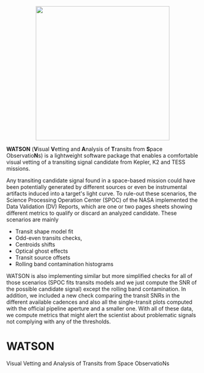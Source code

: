 <p align="center">
  <img width="350" src="https://github.com/PlanetHunters/watson/blob/main/images/watson.png?raw=true">
</p>

<b>WATSON</b> (<b>V</b>isual <b>V</b>etting and <b>A</b>nalysis of <b>T</b>ransits from <b>S</b>pace Observatio<b>N</b>s) is a lightweight software package
that enables a comfortable visual vetting of a transiting signal candidate from Kepler, K2 and TESS missions.


Any transiting candidate signal found in a space-based mission could have been potentially generated by 
different sources or even be instrumental artifacts induced into a target's light curve. 
To rule-out these scenarios, the Science Processing Operation Center (SPOC) of the NASA implemented 
the Data Validation (DV) Reports, which are one or two pages sheets showing different metrics to qualify 
or discard an analyzed candidate. These scenarios are mainly 

* Transit shape model fit
* Odd-even transits checks, 
* Centroids shifts
* Optical ghost effects
* Transit source offsets
* Rolling band contamination histograms

WATSON is also implementing similar but more simplified checks for all of those scenarios 
(SPOC fits transits models and we just compute the SNR of the possible candidate signal) except the 
rolling band contamination. In addition, we included a new check comparing the transit SNRs in the different 
available cadences and also all the single-transit plots computed with the official pipeline aperture and a 
smaller one. With all of these data, we compute metrics that might alert the scientist about problematic 
signals not complying with any of the thresholds.

# WATSON
Visual Vetting and Analysis of Transits from Space ObservatioNs
